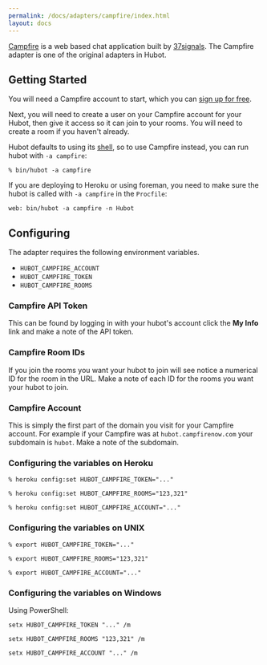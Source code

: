 ```yaml
---
permalink: /docs/adapters/campfire/index.html
layout: docs
---
```


[Campfire](http://campfirenow.com/) is a web based chat application built by
[37signals](http://37signals.com). The Campfire adapter is one of the original
adapters in Hubot.

## Getting Started

You will need a Campfire account to start, which you can
[sign up for free](https://signup.37signals.com/campfire/free/signup/new).

Next, you will need to create a user on your Campfire account for your Hubot,
then give it access so it can join to your rooms. You will need to create a room
if you haven't already.

Hubot defaults to using its [shell](shell.md), so to use Campfire instead, you
can run hubot with `-a campfire`:

    % bin/hubot -a campfire

If you are deploying to Heroku or using foreman, you need to make
sure the hubot is called with `-a campfire` in the `Procfile`:

    web: bin/hubot -a campfire -n Hubot

## Configuring

The adapter requires the following environment variables.

* `HUBOT_CAMPFIRE_ACCOUNT`
* `HUBOT_CAMPFIRE_TOKEN`
* `HUBOT_CAMPFIRE_ROOMS`

### Campfire API Token

This can be found by logging in with your hubot's account click the **My Info**
link and make a note of the API token.

### Campfire Room IDs

If you join the rooms you want your hubot to join will see notice a numerical
ID for the room in the URL. Make a note of each ID for the rooms you want your
hubot to join.

### Campfire Account

This is simply the first part of the domain you visit for your Campfire
account. For example if your Campfire was at `hubot.campfirenow.com` your
subdomain is `hubot`. Make a note of the subdomain.

### Configuring the variables on Heroku

    % heroku config:set HUBOT_CAMPFIRE_TOKEN="..."

    % heroku config:set HUBOT_CAMPFIRE_ROOMS="123,321"

    % heroku config:set HUBOT_CAMPFIRE_ACCOUNT="..."

### Configuring the variables on UNIX

    % export HUBOT_CAMPFIRE_TOKEN="..."

    % export HUBOT_CAMPFIRE_ROOMS="123,321"

    % export HUBOT_CAMPFIRE_ACCOUNT="..."

### Configuring the variables on Windows

Using PowerShell:

    setx HUBOT_CAMPFIRE_TOKEN "..." /m

    setx HUBOT_CAMPFIRE_ROOMS "123,321" /m 

    setx HUBOT_CAMPFIRE_ACCOUNT "..." /m
